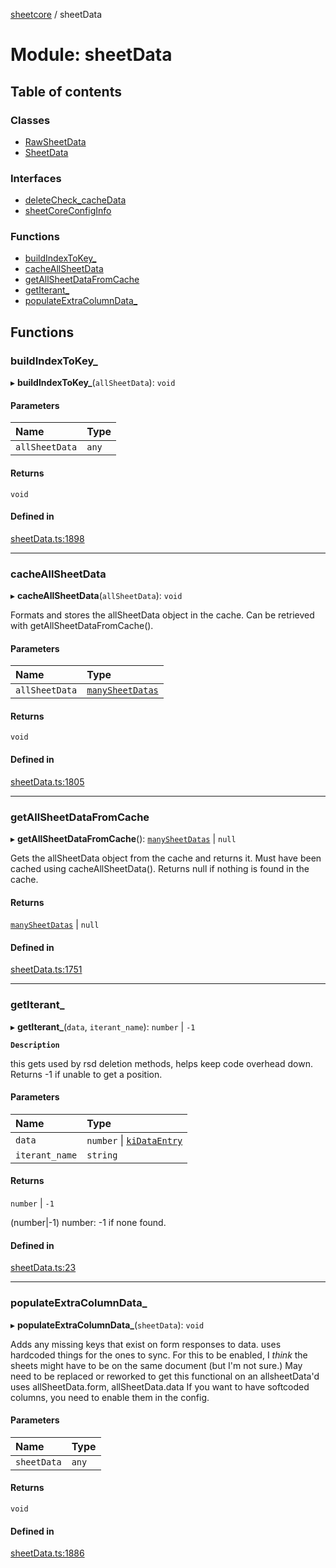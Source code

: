 [sheetcore](../docs.md) / sheetData

# Module: sheetData

## Table of contents

### Classes

- [RawSheetData](../classes/sheetData.RawSheetData.md)
- [SheetData](../classes/sheetData.SheetData.md)

### Interfaces

- [deleteCheck\_cacheData](../interfaces/sheetData.deleteCheck_cacheData.md)
- [sheetCoreConfigInfo](../interfaces/sheetData.sheetCoreConfigInfo.md)

### Functions

- [buildIndexToKey\_](sheetData.md#buildindextokey_)
- [cacheAllSheetData](sheetData.md#cacheallsheetdata)
- [getAllSheetDataFromCache](sheetData.md#getallsheetdatafromcache)
- [getIterant\_](sheetData.md#getiterant_)
- [populateExtraColumnData\_](sheetData.md#populateextracolumndata_)

## Functions

### buildIndexToKey\_

▸ **buildIndexToKey_**(`allSheetData`): `void`

#### Parameters

| Name | Type |
| :------ | :------ |
| `allSheetData` | `any` |

#### Returns

`void`

#### Defined in

[sheetData.ts:1898](https://github.com/texas-mcallen-mission/sheetCore/blob/3951f92/sheetData.ts#L1898)

___

### cacheAllSheetData

▸ **cacheAllSheetData**(`allSheetData`): `void`

Formats and stores the allSheetData object in the cache. Can be retrieved with getAllSheetDataFromCache().

#### Parameters

| Name | Type |
| :------ | :------ |
| `allSheetData` | [`manySheetDatas`](../interfaces/typescript_interfaces.manySheetDatas.md) |

#### Returns

`void`

#### Defined in

[sheetData.ts:1805](https://github.com/texas-mcallen-mission/sheetCore/blob/3951f92/sheetData.ts#L1805)

___

### getAllSheetDataFromCache

▸ **getAllSheetDataFromCache**(): [`manySheetDatas`](../interfaces/typescript_interfaces.manySheetDatas.md) \| ``null``

Gets the allSheetData object from the cache and returns it. Must have been cached using cacheAllSheetData(). Returns null if nothing is found in the cache.

#### Returns

[`manySheetDatas`](../interfaces/typescript_interfaces.manySheetDatas.md) \| ``null``

#### Defined in

[sheetData.ts:1751](https://github.com/texas-mcallen-mission/sheetCore/blob/3951f92/sheetData.ts#L1751)

___

### getIterant\_

▸ **getIterant_**(`data`, `iterant_name`): `number` \| ``-1``

**`Description`**

this gets used by rsd deletion methods, helps keep code overhead down.
Returns -1 if unable to get a position.

#### Parameters

| Name | Type |
| :------ | :------ |
| `data` | `number` \| [`kiDataEntry`](../interfaces/typescript_interfaces.kiDataEntry.md) |
| `iterant_name` | `string` |

#### Returns

`number` \| ``-1``

(number|-1) number: -1 if none found.

#### Defined in

[sheetData.ts:23](https://github.com/texas-mcallen-mission/sheetCore/blob/3951f92/sheetData.ts#L23)

___

### populateExtraColumnData\_

▸ **populateExtraColumnData_**(`sheetData`): `void`

Adds any missing keys that exist on form responses to data.
uses hardcoded things for the ones to sync.
For this to be enabled, I *think* the sheets might have to be on the same document (but I'm not sure.)
May need to be replaced or reworked to get this functional on an allsheetData'd
uses allSheetData.form, allSheetData.data
If you want to have softcoded columns, you need to enable them in the config.

#### Parameters

| Name | Type |
| :------ | :------ |
| `sheetData` | `any` |

#### Returns

`void`

#### Defined in

[sheetData.ts:1886](https://github.com/texas-mcallen-mission/sheetCore/blob/3951f92/sheetData.ts#L1886)
